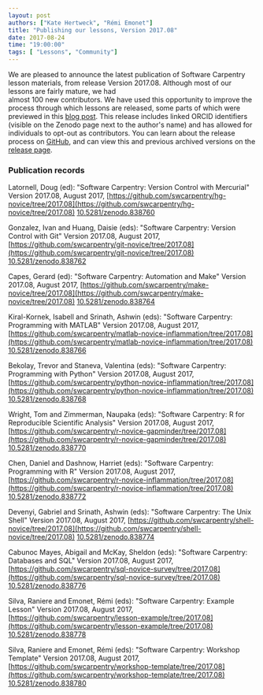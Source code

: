 ```yaml
---
layout: post
authors: ["Kate Hertweck", "Rémi Emonet"]
title: "Publishing our lessons, Version 2017.08"
date: 2017-08-24
time: "19:00:00"
tags: [ "Lessons", "Community"]
---
```


We are pleased to announce the latest publication of Software Carpentry lesson materials, 
from release Version 2017.08. Although most of our lessons are fairly mature, we had  
almost 100 new contributors. We have used this 
opportunity to improve the process through which lessons are released, some parts of 
which were previewed in this [blog post]({{site.baseurl}}/blog/2017/07/contributors.html). 
This release includes linked ORCID identifiers (visible on the Zenodo page next to 
the author's name) and has allowed for individuals to opt-out as contributors. 
You can learn about the release process on 
[GitHub](https://github.com/swcarpentry/swc-releases), and can view this and previous 
archived versions on the [release page]({{site.baseurl}}/lessons/previous/).

### Publication records

Latornell, Doug (ed): "Software Carpentry: Version Control with Mercurial" 
Version 2017.08, August 2017, 
[https://github.com/swcarpentry/hg-novice/tree/2017.08](https://github.com/swcarpentry/hg-novice/tree/2017.08) 
[10.5281/zenodo.838760](https://zenodo.org/record/838760#.WZ9kDq3Myu4)

Gonzalez, Ivan and Huang, Daisie (eds): "Software Carpentry: Version Control with Git" 
Version 2017.08, August 2017, 
[https://github.com/swcarpentry/git-novice/tree/2017.08](https://github.com/swcarpentry/git-novice/tree/2017.08) 
[10.5281/zenodo.838762](https://zenodo.org/record/838762#.WZ9kD63Myu4)

Capes, Gerard (ed): "Software Carpentry: Automation and Make" 
Version 2017.08, August 2017, 
[https://github.com/swcarpentry/make-novice/tree/2017.08](https://github.com/swcarpentry/make-novice/tree/2017.08) 
[10.5281/zenodo.838764](https://zenodo.org/record/838764#.WZ9kD63Myu4)

Kiral-Kornek, Isabell and Srinath, Ashwin (eds): "Software Carpentry: Programming with MATLAB" 
Version 2017.08, August 2017, 
[https://github.com/swcarpentry/matlab-novice-inflammation/tree/2017.08](https://github.com/swcarpentry/matlab-novice-inflammation/tree/2017.08) 
[10.5281/zenodo.838766](https://zenodo.org/record/838766#.WZ9kEK3Myu4)

Bekolay, Trevor and Staneva, Valentina (eds): "Software Carpentry: Programming with Python" 
Version 2017.08, August 2017, 
[https://github.com/swcarpentry/python-novice-inflammation/tree/2017.08](https://github.com/swcarpentry/python-novice-inflammation/tree/2017.08) 
[10.5281/zenodo.838768](https://zenodo.org/record/838768#.WZ9kEa3Myu4)

Wright, Tom and Zimmerman, Naupaka (eds): "Software Carpentry: R for Reproducible Scientific Analysis" 
Version 2017.08, August 2017, 
[https://github.com/swcarpentry/r-novice-gapminder/tree/2017.08](https://github.com/swcarpentry/r-novice-gapminder/tree/2017.08) 
[10.5281/zenodo.838770](https://zenodo.org/record/838770#.WZ9kE63Myu4)

Chen, Daniel and Dashnow, Harriet (eds): "Software Carpentry: Programming with R" 
Version 2017.08, August 2017, 
[https://github.com/swcarpentry/r-novice-inflammation/tree/2017.08](https://github.com/swcarpentry/r-novice-inflammation/tree/2017.08) 
[10.5281/zenodo.838772](https://zenodo.org/record/838772#.WZ9kE63Myu4)

Devenyi, Gabriel and Srinath, Ashwin (eds): "Software Carpentry: The Unix Shell" 
Version 2017.08, August 2017, 
[https://github.com/swcarpentry/shell-novice/tree/2017.08](https://github.com/swcarpentry/shell-novice/tree/2017.08) 
[10.5281/zenodo.838774](https://zenodo.org/record/838774#.WZ9kFK3Myu4)

Cabunoc Mayes, Abigail and McKay, Sheldon (eds): "Software Carpentry: Databases and SQL" 
Version 2017.08, August 2017, 
[https://github.com/swcarpentry/sql-novice-survey/tree/2017.08](https://github.com/swcarpentry/sql-novice-survey/tree/2017.08) 
[10.5281/zenodo.838776](https://zenodo.org/record/838776#.WZ9kFa3Myu4)

Silva, Raniere and Emonet, Rémi (eds): "Software Carpentry: Example Lesson" 
Version 2017.08, August 2017, 
[https://github.com/swcarpentry/lesson-example/tree/2017.08](https://github.com/swcarpentry/lesson-example/tree/2017.08) 
[10.5281/zenodo.838778](https://zenodo.org/record/838778#.WZ9kFq3Myu4)

Silva, Raniere and Emonet, Rémi (eds): "Software Carpentry: Workshop Template" 
Version 2017.08, August 2017, 
[https://github.com/swcarpentry/workshop-template/tree/2017.08](https://github.com/swcarpentry/workshop-template/tree/2017.08) 
[10.5281/zenodo.838780](https://zenodo.org/record/838780#.WZ9kFq3Myu4)
